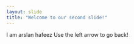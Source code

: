 ```yaml
---
layout: slide
title: "Welcome to our second slide!"
---
```

I am arslan hafeez
Use the left arrow to go back!
